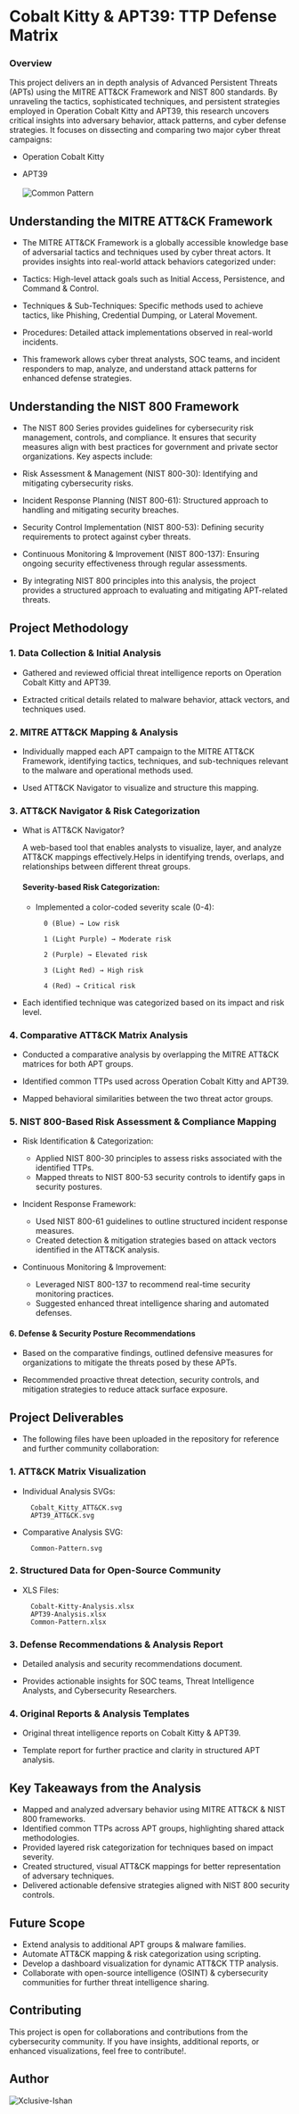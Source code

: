 # Cobalt Kitty & APT39: TTP Defense Matrix

### Overview

This project delivers an in depth analysis of Advanced Persistent Threats (APTs) using the MITRE ATT&CK Framework and NIST 800 standards. By unraveling the tactics, sophisticated techniques, and persistent strategies employed in Operation Cobalt Kitty and APT39, this research uncovers critical insights into adversary behavior, attack patterns, and cyber defense strategies.
 It focuses on dissecting and comparing two major cyber threat campaigns:

- Operation Cobalt Kitty

- APT39 <br><br>
![Common Pattern](https://github.com/Xclusive-Ishan/APT39-CobaltKitty-Intel-to-GRC-Analysis/blob/main/Common-Pattern.svg)  

## Understanding the MITRE ATT&CK Framework

- The MITRE ATT&CK Framework is a globally accessible knowledge base of adversarial tactics and techniques used by cyber threat actors. It provides insights into real-world attack behaviors categorized under:

- Tactics: High-level attack goals such as Initial Access, Persistence, and Command & Control.

- Techniques & Sub-Techniques: Specific methods used to achieve tactics, like Phishing, Credential Dumping, or Lateral Movement.

- Procedures: Detailed attack implementations observed in real-world incidents.

- This framework allows cyber threat analysts, SOC teams, and incident responders to map, analyze, and understand attack patterns for enhanced defense strategies.
## Understanding the NIST 800 Framework
- The NIST 800 Series provides guidelines for cybersecurity risk management, controls, and compliance. It ensures that security measures align with best practices for government and private sector organizations. Key aspects include:

- Risk Assessment & Management (NIST 800-30): Identifying and mitigating cybersecurity risks.

- Incident Response Planning (NIST 800-61): Structured approach to handling and mitigating security breaches.

- Security Control Implementation (NIST 800-53): Defining security requirements to protect against cyber threats.

- Continuous Monitoring & Improvement (NIST 800-137): Ensuring ongoing security effectiveness through regular assessments.

- By integrating NIST 800 principles into this analysis, the project provides a structured approach to evaluating and mitigating APT-related threats.
## Project Methodology
### 1. Data Collection & Initial Analysis

- Gathered and reviewed official threat intelligence reports on Operation Cobalt Kitty and APT39.

- Extracted critical details related to malware behavior, attack vectors, and techniques used.

### 2. MITRE ATT&CK Mapping & Analysis

- Individually mapped each APT campaign to the MITRE ATT&CK Framework, identifying tactics, techniques, and sub-techniques relevant to the malware and operational methods used.

- Used ATT&CK Navigator to visualize and structure this mapping.

### 3. ATT&CK Navigator & Risk Categorization

- What is ATT&CK Navigator?

    A web-based tool that enables analysts to visualize, layer, and analyze ATT&CK mappings effectively.Helps in identifying trends, overlaps, and relationships between different threat groups.

    #### Severity-based Risk Categorization:

    - Implemented a color-coded severity scale (0-4):

            0 (Blue) → Low risk

            1 (Light Purple) → Moderate risk

            2 (Purple) → Elevated risk

            3 (Light Red) → High risk

            4 (Red) → Critical risk

- Each identified technique was categorized based on its impact and risk level.

### 4. Comparative ATT&CK Matrix Analysis

- Conducted a comparative analysis by overlapping the MITRE ATT&CK matrices for both APT groups.

- Identified common TTPs used across Operation Cobalt Kitty and APT39.

- Mapped behavioral similarities between the two threat actor groups.

### 5. NIST 800-Based Risk Assessment & Compliance Mapping

-  Risk Identification & Categorization:

    - Applied NIST 800-30 principles to assess risks associated with the identified TTPs.
    - Mapped threats to NIST 800-53 security controls to identify gaps in security postures.

- Incident Response Framework:

    - Used NIST 800-61 guidelines to outline structured incident response measures.
    - Created detection & mitigation strategies based on attack vectors identified in the ATT&CK analysis.

- Continuous Monitoring & Improvement:

    - Leveraged NIST 800-137 to recommend real-time security monitoring practices.
    - Suggested enhanced threat intelligence sharing and automated defenses.

#### 6. Defense & Security Posture Recommendations

- Based on the comparative findings, outlined defensive measures for organizations to mitigate the threats posed by these APTs.

- Recommended proactive threat detection, security controls, and mitigation strategies to reduce attack surface exposure.
## Project Deliverables
- The following files have been uploaded in the repository for reference and further community collaboration:

### 1. ATT&CK Matrix Visualization

- Individual Analysis SVGs:

        Cobalt_Kitty_ATT&CK.svg
        APT39_ATT&CK.svg

- Comparative Analysis SVG:

        Common-Pattern.svg

### 2. Structured Data for Open-Source Community

- XLS Files:

        Cobalt-Kitty-Analysis.xlsx
        APT39-Analysis.xlsx
        Common-Pattern.xlsx

### 3. Defense Recommendations & Analysis Report

- Detailed analysis and security recommendations document.

- Provides actionable insights for SOC teams, Threat Intelligence Analysts, and Cybersecurity Researchers.

### 4. Original Reports & Analysis Templates

- Original threat intelligence reports on Cobalt Kitty & APT39.

- Template report for further practice and clarity in structured APT analysis.
## Key Takeaways from the Analysis
- Mapped and analyzed adversary behavior using MITRE ATT&CK & NIST 800 frameworks. 
- Identified common TTPs across APT groups, highlighting shared attack methodologies.
- Provided layered risk categorization for techniques based on impact severity. 
- Created structured, visual ATT&CK mappings for better representation of adversary techniques.
- Delivered actionable defensive strategies aligned with NIST 800 security controls.
## Future Scope
- Extend analysis to additional APT groups & malware families.
- Automate ATT&CK mapping & risk categorization using scripting.
-  Develop a dashboard visualization for dynamic ATT&CK TTP analysis.
-  Collaborate with open-source intelligence (OSINT) & cybersecurity communities for further threat intelligence sharing.
## Contributing
This project is open for collaborations and contributions from the cybersecurity community. If you have insights, additional reports, or enhanced visualizations, feel free to contribute!.
## Author 
![Xclusive-Ishan](https://github.com/Xclusive-Ishan)


